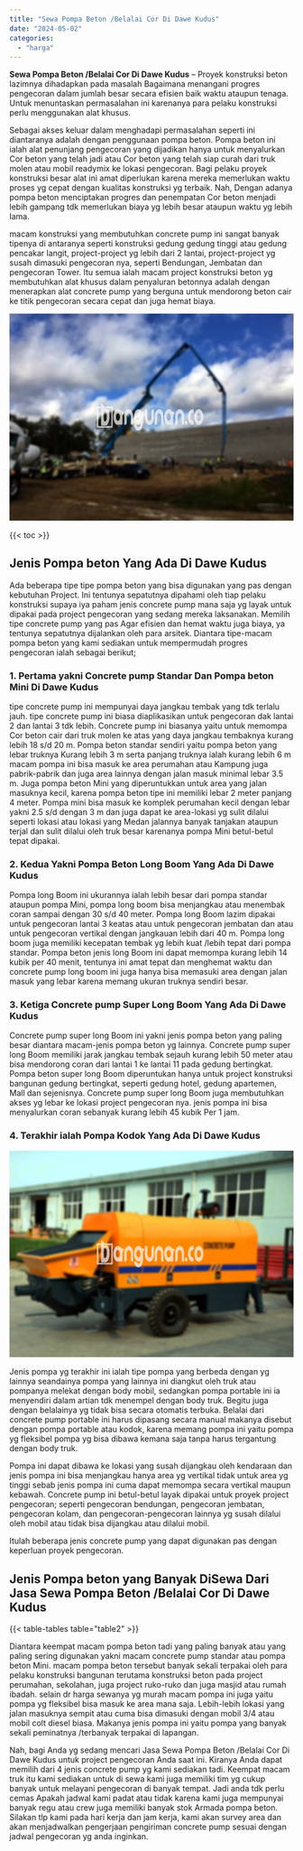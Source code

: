 ```yaml
---
title: "Sewa Pompa Beton /Belalai Cor Di Dawe Kudus"
date: "2024-05-02"
categories: 
  - "harga"
---
```


**Sewa Pompa Beton /Belalai Cor Di Dawe Kudus** – Proyek konstruksi beton lazimnya dihadapkan pada masalah Bagaimana menangani progres pengecoran dalam jumlah besar secara efisien baik waktu ataupun tenaga. Untuk menuntaskan permasalahan ini karenanya para pelaku konstruksi perlu menggunakan alat khusus.

Sebagai akses keluar dalam menghadapi permasalahan seperti ini diantaranya adalah dengan penggunaan pompa beton. Pompa beton ini ialah alat penunjang pengecoran yang dijadikan hanya untuk menyalurkan Cor beton yang telah jadi atau Cor beton yang telah siap curah dari truk molen atau mobil readymix ke lokasi pengecoran. Bagi pelaku proyek konstruksi besar alat ini amat diperlukan karena mereka memerlukan waktu proses yg cepat dengan kualitas konstruksi yg terbaik. Nah, Dengan adanya pompa beton menciptakan progres dan penempatan Cor beton menjadi lebih gampang tdk memerlukan biaya yg lebih besar ataupun waktu yg lebih lama.

macam konstruksi yang membutuhkan concrete pump ini sangat banyak tipenya di antaranya seperti konstruksi gedung gedung tinggi atau gedung pencakar langit, project-project yg lebih dari 2 lantai, project-project yg susah dimasuki pengecoran nya, seperti Bendungan, Jembatan dan pengecoran Tower. Itu semua ialah macam project konstruksi beton yg membutuhkan alat khusus dalam penyaluran betonnya adalah dengan menerapkan alat concrete pump yang berguna untuk mendorong beton cair ke titik pengecoran secara cepat dan juga hemat biaya.

![Sewa Pompa Beton /Belalai Cor Di Dawe Kudus](/images/sewa-concrete-pump-10.png)

{{< toc >}}

## Jenis Pompa beton Yang Ada Di Dawe Kudus

Ada beberapa tipe tipe pompa beton yang bisa digunakan yang pas dengan kebutuhan Project. Ini tentunya sepatutnya dipahami oleh tiap pelaku konstruksi supaya iya paham jenis concrete pump mana saja yg layak untuk dipakai pada project pengecoran yang sedang mereka laksanakan. Memilih tipe concrete pump yang pas Agar efisien dan hemat waktu juga biaya, ya tentunya sepatutnya dijalankan oleh para arsitek. Diantara tipe-macam pompa beton yang kami sediakan untuk mempermudah progres pengecoran ialah sebagai berikut;

### 1\. Pertama yakni Concrete pump Standar Dan Pompa beton Mini Di Dawe Kudus

tipe concrete pump ini mempunyai daya jangkau tembak yang tdk terlalu jauh. tipe concrete pump ini biasa diaplikasikan untuk pengecoran dak lantai 2 dan lantai 3 tdk lebih. Concrete pump ini biasanya yaitu untuk memompa Cor beton cair dari truk molen ke atas yang daya jangkau tembaknya kurang lebih 18 s/d 20 m. Pompa beton standar sendiri yaitu pompa beton yang lebar truknya Kurang lebih 3 m serta panjang truknya ialah kurang lebih 6 m macam pompa ini bisa masuk ke area perumahan atau Kampung juga pabrik-pabrik dan juga area lainnya dengan jalan masuk minimal lebar 3.5 m. Juga pompa beton Mini yang diperuntukkan untuk area yang jalan masuknya kecil, karena pompa beton tipe ini memiliki lebar 2 meter panjang 4 meter. Pompa mini bisa masuk ke komplek perumahan kecil dengan lebar yakni 2.5 s/d dengan 3 m dan juga dapat ke area-lokasi yg sulit dilalui seperti lokasi atau lokasi yang Medan jalannya banyak tanjakan ataupun terjal dan sulit dilalui oleh truk besar karenanya pompa Mini betul-betul tepat dipakai.

### 2\. Kedua Yakni Pompa Beton Long Boom Yang Ada Di Dawe Kudus

Pompa long Boom ini ukurannya ialah lebih besar dari pompa standar ataupun pompa Mini, pompa long boom bisa menjangkau atau menembak coran sampai dengan 30 s/d 40 meter. Pompa long Boom lazim dipakai untuk pengecoran lantai 3 keatas atau untuk pengecoran jembatan dan atau untuk pengecoran vertikal dengan jangkauan lebih dari 40 m. Pompa long boom juga memiliki kecepatan tembak yg lebih kuat /lebih tepat dari pompa standar. Pompa beton jenis long Boom ini dapat memompa kurang lebih 14 kubik per 40 menit, tentunya ini amat tepat dan menghemat waktu dan concrete pump long boom ini juga hanya bisa memasuki area dengan jalan masuk yang lebar karena memang ukuran truknya sendiri besar.

### 3\. Ketiga Concrete pump Super Long Boom Yang Ada Di Dawe Kudus

Concrete pump super long Boom ini yakni jenis pompa beton yang paling besar diantara macam-jenis pompa beton yg lainnya. Concrete pump super long Boom memiliki jarak jangkau tembak sejauh kurang lebih 50 meter atau bisa mendorong coran dari lantai 1 ke lantai 11 pada gedung bertingkat. Pompa beton super long Boom diperuntukan hanya untuk project konstruksi bangunan gedung bertingkat, seperti gedung hotel, gedung apartemen, Mall dan sejenisnya. Concrete pump super long Boom juga membutuhkan akses yg lebar ke lokasi project pengecoran nya. jenis pompa ini bisa menyalurkan coran sebanyak kurang lebih 45 kubik Per 1 jam.

### 4\. Terakhir ialah Pompa Kodok Yang Ada Di Dawe Kudus

![Sewa Pompa Beton /Belalai Cor Di Dawe Kudus](/images/sewa-concrete-pump-07.png)

Jenis pompa yg terakhir ini ialah tipe pompa yang berbeda dengan yg lainnya seandainya pompa yang lainnya ini diangkut oleh truk atau pompanya melekat dengan body mobil, sedangkan pompa portable ini ia menyendiri dalam artian tdk menempel dengan body truk. Begitu juga dengan belalainya yg tidak bisa secara otomatis terbuka. Belalai dari concrete pump portable ini harus dipasang secara manual makanya disebut dengan pompa portable atau kodok, karena memang pompa ini yaitu pompa yg fleksibel pompa yg bisa dibawa kemana saja tanpa harus tergantung dengan body truk.

Pompa ini dapat dibawa ke lokasi yang susah dijangkau oleh kendaraan dan jenis pompa ini bisa menjangkau hanya area yg vertikal tidak untuk area yg tinggi sebab jenis pompa ini cuma dapat memompa secara vertikal maupun kebawah. Concrete pump ini betul-betul layak dipakai untuk proyek project pengecoran; seperti pengecoran bendungan, pengecoran jembatan, pengecoran kolam, dan pengecoran-pengecoran lainnya yg susah dilalui oleh mobil atau tidak bisa dijangkau atau dilalui mobil.

Itulah beberapa jenis concrete pump yang dapat digunakan pas dengan keperluan proyek pengecoran.

## Jenis Pompa beton yang Banyak DiSewa Dari Jasa Sewa Pompa Beton /Belalai Cor Di Dawe Kudus

{{< table-tables table="table2" >}}

Diantara keempat macam pompa beton tadi yang paling banyak atau yang paling sering digunakan yakni macam concrete pump standar atau pompa beton Mini. macam pompa beton tersebut banyak sekali terpakai oleh para pelaku konstruksi bangunan terutama konstruksi beton pada project perumahan, sekolahan, juga project ruko-ruko dan juga masjid atau rumah ibadah. selain dr harga sewanya yg murah macam pompa ini juga yaitu pompa yg fleksibel bisa masuk ke area mana saja. Lebih-lebih lokasi yang jalan masuknya sempit atau cuma bisa dimasuki dengan mobil 3/4 atau mobil colt diesel biasa. Makanya jenis pompa ini yaitu pompa yang banyak sekali peminatnya /terbanyak terpakai di lapangan.

Nah, bagi Anda yg sedang mencari Jasa Sewa Pompa Beton /Belalai Cor Di Dawe Kudus untuk project pengecoran Anda saat ini. Kiranya Anda dapat memilih dari 4 jenis concrete pump yg kami sediakan tadi. Keempat macam truk itu kami sediakan untuk di sewa kami juga memiliki tim yg cukup banyak untuk melayani pengecoran di banyak tempat. Jadi anda tdk perlu cemas Apakah jadwal kami padat atau tidak karena kami juga mempunyai banyak regu atau crew juga memiliki banyak stok Armada pompa beton. Silakan tlp kami pada hari kerja dan jam kerja, kami akan survey area dan akan menjadwalkan pengerjaan pengiriman concrete pump sesuai dengan jadwal pengecoran yg anda inginkan.
